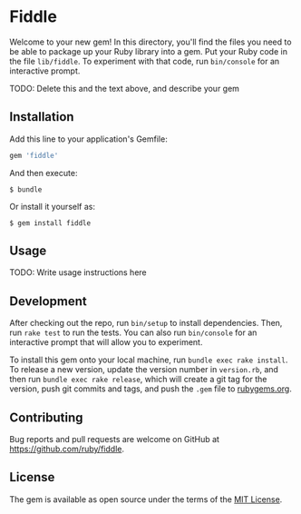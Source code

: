 # Fiddle

Welcome to your new gem! In this directory, you'll find the files you need to be able to package up your Ruby library into a gem. Put your Ruby code in the file `lib/fiddle`. To experiment with that code, run `bin/console` for an interactive prompt.

TODO: Delete this and the text above, and describe your gem

## Installation

Add this line to your application's Gemfile:

```ruby
gem 'fiddle'
```

And then execute:

    $ bundle

Or install it yourself as:

    $ gem install fiddle

## Usage

TODO: Write usage instructions here

## Development

After checking out the repo, run `bin/setup` to install dependencies. Then, run `rake test` to run the tests. You can also run `bin/console` for an interactive prompt that will allow you to experiment.

To install this gem onto your local machine, run `bundle exec rake install`. To release a new version, update the version number in `version.rb`, and then run `bundle exec rake release`, which will create a git tag for the version, push git commits and tags, and push the `.gem` file to [rubygems.org](https://rubygems.org).

## Contributing

Bug reports and pull requests are welcome on GitHub at https://github.com/ruby/fiddle.


## License

The gem is available as open source under the terms of the [MIT License](http://opensource.org/licenses/MIT).
